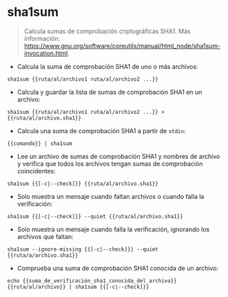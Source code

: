 # sha1sum

> Calcula sumas de comprobación criptográficas SHA1.
> Más información: <https://www.gnu.org/software/coreutils/manual/html_node/sha1sum-invocation.html>.

- Calcula la suma de comprobación SHA1 de uno o más archivos:

`sha1sum {{ruta/al/archivo1 ruta/al/archivo2 ...}}`

- Calcula y guardar la lista de sumas de comprobación SHA1 en un archivo:

`sha1sum {{ruta/al/archivo1 ruta/al/archivo2 ...}} > {{ruta/al/archivo.sha1}}`

- Calcula una suma de comprobación SHA1 a partir de `stdin`:

`{{comando}} | sha1sum`

- Lee un archivo de sumas de comprobación SHA1 y nombres de archivo y verifica que todos los archivos tengan sumas de comprobación coincidentes:

`sha1sum {{[-c|--check]}} {{ruta/al/archivo.sha1}}`

- Solo muestra un mensaje cuando faltan archivos o cuando falla la verificación:

`sha1sum {{[-c|--check]}} --quiet {{ruta/al/archivo.sha1}}`

- Solo muestra un mensaje cuando falla la verificación, ignorando los archivos que faltan:

`sha1sum --ignore-missing {{[-c|--check]}} --quiet {{ruta/a/archivo.sha1}}`

- Comprueba una suma de comprobación SHA1 conocida de un archivo:

`echo {{suma_de_verificación_sha1_conocida_del_archivo}} {{ruta/al/archivo}} | sha1sum {{[-c|--check]}}`
